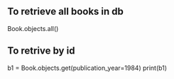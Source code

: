 ## To retrieve all books in db
Book.objects.all()

## To retrive by id 
b1 = Book.objects.get(publication_year=1984)
print(b1)
